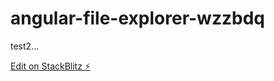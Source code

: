 # angular-file-explorer-wzzbdq

test2...

[Edit on StackBlitz ⚡️](https://stackblitz.com/edit/angular-file-explorer-wzzbdq)